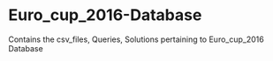 # Euro_cup_2016-Database
Contains the csv_files, Queries, Solutions pertaining to Euro_cup_2016 Database

